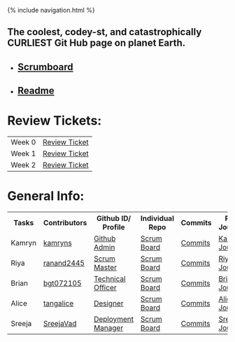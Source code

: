{% include navigation.html %}
## The coolest, codey-st, and catastrophically CURLIEST Git Hub page on planet Earth.

- ## [Scrumboard](https://github.com/kamryns/curlycupboard3.0/projects/1)
- ## [Readme](https://github.com/kamryns/curlycupboard3.0)

# Review Tickets:
<table>
<tr>
<td>Week 0</td>
<td>
<a href="https://github.com/kamryns/curly-cupboard/issues/11" target="_blank">Review Ticket</a>
</td>
<tr>
<td>Week 1</td>
<td>
<a href="https://github.com/kamryns/curly-cupboard/issues/17" target="_blank">Review Ticket</a>
</td>
<tr>
<td>Week 2</td>
<td>
<a href="https://github.com/kamryns/curlycupboard3.0/issues/24" target="_blank">Review Ticket</a>
</td>
</table>


# General Info:
<table id="readmeinformation">
<tr>
<th>Tasks</th>
<th>Contributors</th>
<th>Github ID/ Profile</th>
<th>Individual Repo</th>
<th>Commits</th>
<th>Pair Journal</th>
</tr>

<tr>
<td>Kamryn</td>
<td>
<a href="https://github.com/kamryns" target="_blank">kamryns</a>
</td>
<td>
<a href="" target="_blank">Github Admin</a>
</td>
<td>
<a href="https://github.com/kamryns/curlycupboard3.0/projects/1?card_filter_query=assignee%3Akamryns" target="_blank">Scrum Board</a>
<td>
<a href="https://github.com/kamryns/curlycupboard3.0/commits?author=kamryns" target="_blank">Commits</a>
</td>
<td>
<a href="https://docs.google.com/document/d/18Cm6Uxjgn6FWhXDQIEWuEGwQEmVX--wKHCiL4ZbjRC0/edit" target="_blank"> Kamryn Journal</a>
</td>
</tr>

<tr>
<td>Riya</td>
<td>
<a href="https://github.com/ranand2445" target="_blank">ranand2445</a>
</td>
<td>
<a href="" target="_blank">Scrum Master</a>
</td>
<td>
<a href="https://github.com/kamryns/curlycupboard3.0/projects/1?card_filter_query=assignee%3Aranand2445" target="_blank">Scrum Board</a>
</td>
<td>
<a href="https://github.com/kamryns/curlycupboard3.0/commits?author=ranand2445" target="_blank">Commits</a>
</td>
<td>
<a href="https://docs.google.com/document/d/1LvhXmHqU4H-BVJ78UZcsruOHZqcxSQufkXXViB4lOcw/edit" target="_blank"> Riya Journal</a>
</td>

</tr>
<tr>
<td>Brian</td>
<td>
<a href="https://github.com/bgt072105" target="_blank">bgt072105</a>
</td>
<td>
<a href="" target="_blank">Technical Officer</a>
</td>
<td>
<a href="https://github.com/kamryns/curlycupboard3.0/projects/1?card_filter_query=assignee%3Abgt072105" target="_blank">Scrum Board</a>
</td>
<td>
<a href="https://github.com/kamryns/curlycupboard3.0/commits?author=bgt072105" target="_blank">Commits</a>

<td>
<a href="https://docs.google.com/document/d/1cL9JgXmOEQGrOota09JdzL3a_11Q3H8hX3EcLq9hEJw/edit" target="_blank"> Brian Journal</a>
</td>
</tr>

<tr>
<td>Alice</td>
<td>
<a href="https://github.com/tangalice" target="_blank">tangalice</a>
</td>
<td>
<a href="" target="_blank">Designer</a>
</td>
<td>
<a href="https://github.com/kamryns/curlycupboard3.0/projects/1?card_filter_query=assignee%3Atangalice" target="_blank">Scrum Board</a>
</td>
<td>
<a href="https://github.com/kamryns/curlycupboard3.0/commits?author=tangalice" target="_blank">Commits</a>


<td>
<a href="https://docs.google.com/document/d/1AdbAwkMnSe1rwPUz6ionrjrmbTSIFqZO2bvsBqMLi4M/edit" target="_blank"> Alice Journal</a>
</td>
</tr>

<tr>
<td>Sreeja</td>
<td>
<a href="https://github.com/SreejaVad" target="_blank">SreejaVad</a>
</td>
<td>
<a href="" target="_blank">Deployment Manager</a>
</td>
<td>
<a href="https://github.com/kamryns/curlycupboard3.0/projects/1?card_filter_query=assignee%3ASreejaVad" target="_blank">Scrum Board</a>
</td>
<td>
<a href="https://github.com/kamryns/curlycupboard3.0/commits?author=SreejaVad" target="_blank">Commits</a>

<td>
<a href="https://docs.google.com/document/d/1Q7A0qwr5WiIOxq7wjKAjDTAUw2XEW1jE-ueGrLQJgkM/edit" target="_blank">Sreeja Journal</a>
</td>
</table>

